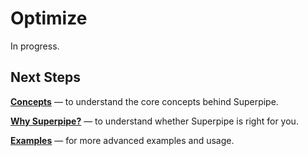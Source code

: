 # Optimize

In progress.

## Next Steps

[**Concepts**](../concepts) &mdash; to understand the core concepts behind Superpipe.

[**Why Superpipe?**](../why) &mdash; to understand whether Superpipe is right for you.

[**Examples**](../examples) &mdash; for more advanced examples and usage.
